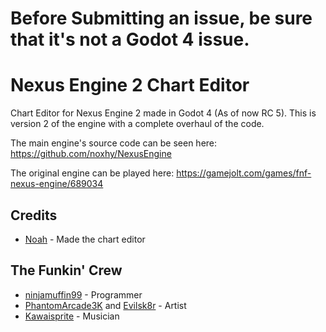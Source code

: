 # Before Submitting an issue, be sure that it's not a Godot 4 issue.

# Nexus Engine 2 Chart Editor
Chart Editor for Nexus Engine 2 made in Godot 4 (As of now RC 5).
This is version 2 of the engine with a complete overhaul of the code.

The main engine's source code can be seen here: https://github.com/noxhy/NexusEngine

The original engine can be played here: https://gamejolt.com/games/fnf-nexus-engine/689034

## Credits

- [Noah](https://www.youtube.com/channel/UCH5BbTqMfiO-Cxhtx3drsqA) - Made the chart editor

## The Funkin' Crew
- [ninjamuffin99](https://twitter.com/ninja_muffin99) - Programmer
- [PhantomArcade3K](https://twitter.com/phantomarcade3k) and [Evilsk8r](https://twitter.com/evilsk8r) - Artist
- [Kawaisprite](https://twitter.com/kawaisprite) - Musician